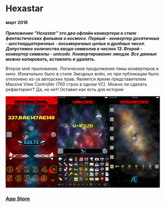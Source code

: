 # Hexastar
#### март 2018
***Приложение "Hexastar" это два офлайн конвертера в стиле фантастических фильмов о космосе. Первый - конвертер десятичных - шестнадцатеричных - восьмеричных целых и дробных чисел. Допустимое количество ввода символов в числах 13. Второй - конвертер символы - unicode. Конвертирование эмодзи. Все данные можно копировать, вставлять и удалять.***

Второе моё приложение. Логическое продолжения темы конвертеров и кино. Изначально было в стиле Звездных войн, но при публикации было отклонено из-за авторских прав. Является ярким представителем  Massive View Controller (700 строк в одном VC). Можно ли сделать рефакторинг? Да, но нет! Оставил как есть для истории

![](https://github.com/TOxaREY/Hexastar/blob/master/image/he.png?raw=true)

### [App Store](https://itunes.apple.com/ru/app/hexastar/id1327719099?mt=8)